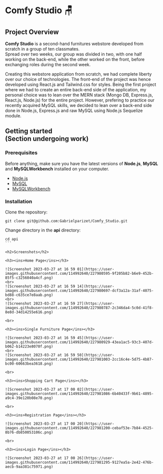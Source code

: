 <h1>Comfy Studio 🪑</h1>

<h2>Project Overview</h2>

<p>
    <strong>Comfy Studio</strong> is a second-hand furnitures webstore developed from scratch in a group of ten classmates. 
    <br>
    Spread over two weeks, our group was divided in two, with one half working on the back-end, while the other worked on the front, before exchanging roles during the second week.
</p>
<p>
    Creating this webstore application from scratch, we had complete liberty over our choice of technologies. The front-end of the project was hence developed using React.js and Tailwind.css for styles.
    Being the first project where we had to create an entire back-end side of the application, my personal choice was to lean over the MERN stack (Mongo DB, Express.js, React.js, Node.js) for the entire project. However, prefering to practice our recently acquired MySQL skills, we decided to lean over a back-end side done in Node.js, Express.js and raw MySQL using Node.js Sequelize module.   
</p>

<h2>Getting started <br>(Section undergoing work)</h2>

<h3>Prerequisites</h3>

<p>
    Before anything, make sure you have the latest versions of <strong>Node.js</strong>, <strong>MySQL</strong> and <strong>MySQLWorkbench</strong> installed on your computer.
</p>
<ul>
    <li>
        <a href="https://nodejs.org/en/download" alt="Node.js dowloads page.">Node.js</a>
    </li>
    <li>
        <a href="https://dev.mysql.com/doc/mysql-installation-excerpt/5.7/en/" alt="MySQL Installation Guide.">MySQL</a>
    </li>
    <li>
        <a href="https://dev.mysql.com/downloads/workbench/" alt="MySQLWorkbench Installation Guide">MySQLWorkbench</a>
    </li>
</ul>

<h3>Installation</h3>

Clone the repository: <br>

```
git clone git@github.com:Gabrielparizet/Comfy_Studio.git
```

Change directory in the <strong>api</strong> directory: <br>

````
cd api
```

<h2>Screenshots</h2>

<h3><ins>Home Page</ins></h3>

![Screenshot 2023-03-27 at 16 59 01](https://user-images.githubusercontent.com/114992640/227980595-9f205b82-b6e9-452b-85f5-c3256040a4cf.png)
<br>
![Screenshot 2023-03-27 at 16 59 14](https://user-images.githubusercontent.com/114992640/227980697-dcf3a12a-31af-4075-bd88-c635ce7e8aab.png)
<br>
![Screenshot 2023-03-27 at 16 59 27](https://user-images.githubusercontent.com/114992640/227980787-2c346da4-5c0d-41f8-8e8d-34d14255e616.png)

<br>

<h3><ins>Single Furniture Page</ins></h3>

![Screenshot 2023-03-27 at 16 59 45](https://user-images.githubusercontent.com/114992640/227980929-43ea1ac5-93c3-407d-b062-b14223e8070f.png)
<br>
![Screenshot 2023-03-27 at 16 59 50](https://user-images.githubusercontent.com/114992640/227981003-2cc16c4e-5d75-4b87-bc00-60663bea3618.png)

<br>

<h3><ins>Shopping Cart Page</ins></h3>

![Screenshot 2023-03-27 at 17 00 02](https://user-images.githubusercontent.com/114992640/227981086-6b40433f-9b61-4895-a9c4-39e120b08e70.png)

<br>

<h3><ins>Registration Page</ins></h3>

![Screenshot 2023-03-27 at 17 00 20](https://user-images.githubusercontent.com/114992640/227981200-cebaf53e-7b84-4525-8b76-db850053106c.png)

<br>

<h3><ins>Login Page</ins></h3>

![Screenshot 2023-03-27 at 17 00 26](https://user-images.githubusercontent.com/114992640/227981295-9127ea5a-2e42-476b-aecb-9aa381c75971.png)

